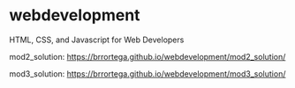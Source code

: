 # webdevelopment

HTML, CSS, and Javascript for Web Developers

mod2_solution: https://brrortega.github.io/webdevelopment/mod2_solution/

mod3_solution:  https://brrortega.github.io/webdevelopment/mod3_solution/
